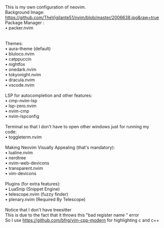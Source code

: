 This is my own configuration of neovim.
<br>
Background Image:
<https://github.com/TheVigilante51/nvim/blob/master/2006638.jpg&raw=true>
Package Manager :<br>
 • packer.nvim<br>
<br><br>
Themes:<br>
 • aura-theme (default)<br>
 • bluloco.nvim<br>
 • catppuccin<br>
 • nightfox<br>
 • onedark.nvim<br>
 • tokyonight.nvim<br>
 • dracula.nvim<br>
 • vscode.nvim<br>
<br>
LSP for autocompletion and other features:<br>
 • cmp-nvim-lsp <br>
 • lsp-zero.nvim<br>
 • nvim-cmp<br>
 • nvim-lspconfig<br>
 <br>
Terminal so that I don't have to open other windows just for running my code:<br>
 • toggleterm.nvim<br>
<br>
Making Neovim Visually Appealing (that's mandatory):<br>
 • lualine.nvim<br>
 • nerdtree<br>
 • nvim-web-devicons<br>
 • transparent.nvim<br>
 • vim-devicons<br>
 <br>
Plugins (for extra features):<br>
 • LuaSnip (Snippet Engine)<br>
 • telescope.nvim (fuzzy finder)<br>
 • plenary.nvim (Required By Telescope)<br>
<br>
 Notice that I don't have treesitter <br>
 This is due to the fact that it throws this "bad register name " error <br>
 So I use <https://github.com/bfrg/vim-cpp-modern> for highlighting c and c++ <br>
 
